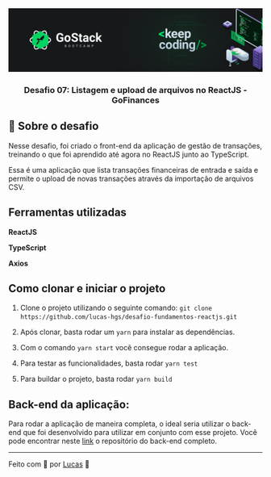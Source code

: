 <img alt="GoStack" src="/src/assets/desafio.png" />

<h3 align="center">
  Desafio 07: Listagem e upload de arquivos no ReactJS - GoFinances
</h3>

## :rocket: Sobre o desafio

Nesse desafio, foi criado o front-end da aplicação de gestão de transações, treinando o que foi aprendido até agora no ReactJS junto ao TypeScript.

Essa é uma aplicação que lista transações financeiras de entrada e saída e permite o upload de novas transações através da importação de arquivos CSV.

## Ferramentas utilizadas

**ReactJS**

**TypeScript**

**Axios**

## Como clonar e iniciar o projeto

1. Clone o projeto utilizando o seguinte comando: ```git clone https://github.com/lucas-hgs/desafio-fundamentos-reactjs.git```

2. Após clonar, basta rodar um ```yarn``` para instalar as dependências.

3. Com o comando ```yarn start``` você consegue rodar a aplicação.

4. Para testar as funcionalidades, basta rodar ```yarn test```

5. Para buildar o projeto, basta rodar ```yarn build```

## Back-end da aplicação:

Para rodar a aplicação de maneira completa, o ideal seria utilizar o back-end que foi desenvolvido para utilizar em conjunto com esse projeto. Você pode encontrar neste [link](https://github.com/lucas-hgs/desafio-database-upload) o repositório do back-end completo.

---

Feito com 💜 por [Lucas](https://www.linkedin.com/in/lucas-hgs/) :wave:
